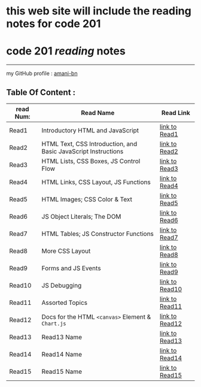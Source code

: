 # this web site will include the reading notes for code 201

# **code 201 *reading* notes**

<hr>

 my  GitHub profile : [ amani-bn  ](https://github.com/amani-bn)


 ## Table Of Content :
 
|read Num: |Read Name|Read Link                                |
|----------|---------|---------                                |
|Read1     |Introductory HTML and JavaScript|[link to Read1](https://amani-bn.github.io/reading-notes201/class-01) |
|Read2     |HTML Text, CSS Introduction, and Basic JavaScript Instructions|[link to Read2](https://amani-bn.github.io/reading-notes201/class-02)                                  |
|Read3     |HTML Lists, CSS Boxes, JS Control Flow|[link to Read3](https://amani-bn.github.io/reading-notes201/class-03)                       |
|Read4     |HTML Links, CSS Layout, JS Functions|[link to Read4](https://amani-bn.github.io/reading-notes201/class-04)                       |
|Read5     |HTML Images; CSS Color & Text|[link to Read5](https://amani-bn.github.io/reading-notes201/class-05)                       |
|Read6     |JS Object Literals; The DOM|[link to Read6](https://amani-bn.github.io/reading-notes201/class-06)                       |
|Read7     |HTML Tables; JS Constructor Functions|[link to Read7](https://amani-bn.github.io/reading-notes201/class-07)                       |
|Read8     |More CSS Layout|[link to Read8](https://amani-bn.github.io/reading-notes201/class-08)                       |
|Read9     |Forms and JS Events|[link to Read9](https://amani-bn.github.io/reading-notes201/class-09)                       |
|Read10    |JS Debugging|[link to Read10](https://amani-bn.github.io/reading-notes201/class-10)                     |
|Read11    |Assorted Topics|[link to Read11](https://amani-bn.github.io/reading-notes201/class-11)                     |
|Read12    |Docs for the HTML ``<canvas>`` Element & ``Chart.js``|[link to Read12](https://amani-bn.github.io/reading-notes201/class-12)                     |
|Read13    |Read13 Name|[link to Read13]()                     |
|Read14    |Read14 Name|[link to Read14]()                     |
|Read15    |Read15 Name|[link to Read15]()                     |
